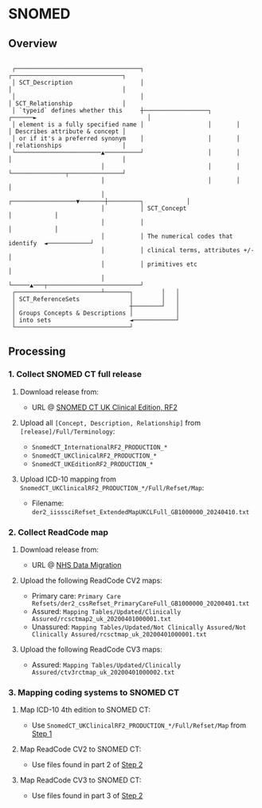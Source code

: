 # SNOMED

## Overview

```text

 ┌───────────────────────────────────┐                                 ┌───────────────────────────────┐
 │ SCT_Description                   │                                 │                               │
 │                                   │                                 │ SCT_Relationship              │
 │ `typeid` defines whether this     ┼──────────────────┐       ┌──────►                               │
 │ element is a fully specified name │                  │       │      │ Describes attribute & concept │
 │ or if it's a preferred synonym    │                  │       │      │ relationships                 │
 └────────────────────────▲──────────┘                  │       │      │                               │
                          │                             │       │      └───────────────┬───────────────┘
                          │                             │       │                      │
                          │          ┌──────────────────▼───────┼─────────┐            │
                          │          │ SCT_Concept                        │            │
                          │          │                                    │            │
                          │          │ The numerical codes that identify  ◄────────────┘
                          │          │ clinical terms, attributes +/-     │
                          │          │ primitives etc                     │
                          │          └─────▲───┬──────────────────────────┘
 ┌────────────────────────┴───────┐        │   │
 │ SCT_ReferenceSets              │        │   │
 │                                ┼────────┘   │
 │ Groups Concepts & Descriptions │            │
 │ into sets                      ◄────────────┘
 └────────────────────────────────┘

```

## Processing

### 1. Collect SNOMED CT full release

1. Download release from:
    - URL @ [SNOMED CT UK Clinical Edition, RF2](https://isd.digital.nhs.uk/trud/users/authenticated/group/0/pack/26/subpack/101/releases)

2. Upload all `[Concept, Description, Relationship]` from `[release]/Full/Terminology`:
    - `SnomedCT_InternationalRF2_PRODUCTION_*`
    - `SnomedCT_UKClinicalRF2_PRODUCTION_*`
    - `SnomedCT_UKEditionRF2_PRODUCTION_*`

3. Upload ICD-10 mapping from `SnomedCT_UKClinicalRF2_PRODUCTION_*/Full/Refset/Map`:
    - Filename: `der2_iisssciRefset_ExtendedMapUKCLFull_GB1000000_20240410.txt`

### 2. Collect ReadCode map

1. Download release from:
    - URL @ [NHS Data Migration](https://isd.digital.nhs.uk/trud/users/authenticated/filters/0/categories/9/items/9/releases)

2. Upload the following ReadCode CV2 maps:
    - Primary care: `Primary Care Refsets/der2_cssRefset_PrimaryCareFull_GB1000000_20200401.txt`
    - Assured: `Mapping Tables/Updated/Clinically Assured/rcsctmap2_uk_20200401000001.txt`
    - Unassured: `Mapping Tables/Updated/Not Clinically Assured/Not Clinically Assured/rcsctmap_uk_20200401000001.txt`

3. Upload the following ReadCode CV3 maps:
    - Assured: `Mapping Tables/Updated/Clinically Assured/ctv3rctmap_uk_20200401000002.txt`


### 3. Mapping coding systems to SNOMED CT

1. Map ICD-10 4th edition to SNOMED CT:
    - Use `SnomedCT_UKClinicalRF2_PRODUCTION_*/Full/Refset/Map` from [Step 1](#1-Collect-SNOMED-CT-full-release)

2. Map ReadCode CV2 to SNOMED CT:
    - Use files found in part 2 of [Step 2](#2-Collect-ReadCode-map)

3. Map ReadCode CV3 to SNOMED CT:
    - Use files found in part 3 of [Step 2](#2-Collect-ReadCode-map)
